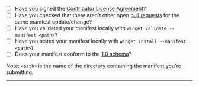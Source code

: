 - [ ] Have you signed the [Contributor License Agreement](https://cla.opensource.microsoft.com/microsoft/winget-pkgs)?
- [ ] Have you checked that there aren't other open [pull requests](https://github.com/microsoft/winget-pkgs/pulls) for the same manifest update/change?
- [ ] Have you validated your manifest locally with `winget validate --manifest <path>`? 
- [ ] Have you tested your manifest locally with `winget install --manifest <path>`?
- [ ] Does your manifest conform to the [1.0 schema](https://github.com/microsoft/winget-cli/blob/master/doc/ManifestSpecv1.0.md)?

Note: `<path>` is the name of the directory containing the manifest you're submitting.

-----
